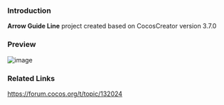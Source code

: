 ### Introduction
**Arrow Guide Line** project created based on CocosCreator version 3.7.0

### Preview
![image](../../../gif/202206/2022062001.gif)

### Related Links
https://forum.cocos.org/t/topic/132024